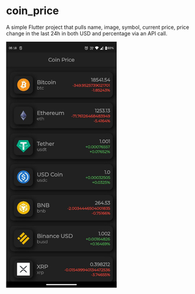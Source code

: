 # coin_price

A simple Flutter project that pulls name, image, symbol, current price, price change in the last 24h in both USD and percentage via an API call.

<img alt='Screenshot of the app screen' src='https://github.com/jerinzech/coin_price/blob/b4b2fda390627f0d2ece5075c20e544648615e90/Coin%20Price.jpg' width="300" >
